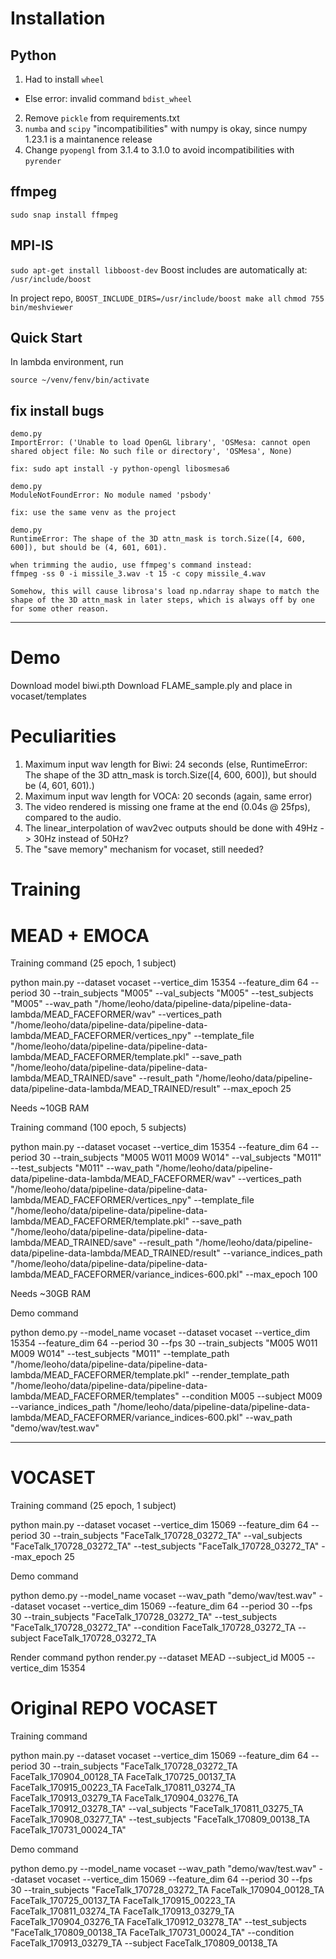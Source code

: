 # Installation

## Python
1. Had to install `wheel`
  - Else error: invalid command `bdist_wheel`
2. Remove `pickle` from requirements.txt
3. `numba` and `scipy` "incompatibilities" with numpy is okay, since numpy 1.23.1 is a maintanence release
4. Change `pyopengl` from 3.1.4 to 3.1.0 to avoid incompatibilities with `pyrender`

## ffmpeg
`sudo snap install ffmpeg`

## MPI-IS
`sudo apt-get install libboost-dev`
Boost includes are automatically at: `/usr/include/boost`

In project repo, `BOOST_INCLUDE_DIRS=/usr/include/boost make all`
`chmod 755 bin/meshviewer`

## Quick Start
In lambda environment, run

`source ~/venv/fenv/bin/activate`

## fix install bugs
```
demo.py
ImportError: ('Unable to load OpenGL library', 'OSMesa: cannot open shared object file: No such file or directory', 'OSMesa', None)

fix: sudo apt install -y python-opengl libosmesa6
```
```
demo.py
ModuleNotFoundError: No module named 'psbody'

fix: use the same venv as the project
```
```
demo.py
RuntimeError: The shape of the 3D attn_mask is torch.Size([4, 600, 600]), but should be (4, 601, 601).

when trimming the audio, use ffmpeg's command instead:
ffmpeg -ss 0 -i missile_3.wav -t 15 -c copy missile_4.wav

Somehow, this will cause librosa's load np.ndarray shape to match the shape of the 3D attn_mask in later steps, which is always off by one for some other reason.
```

---

# Demo

Download model biwi.pth
Download FLAME_sample.ply and place in vocaset/templates

# Peculiarities

1. Maximum input wav length for Biwi: 24 seconds (else, RuntimeError: The shape of the 3D attn_mask is torch.Size([4, 600, 600]), but should be (4, 601, 601).)
2. Maximum input wav length for VOCA: 20 seconds (again, same error)
3. The video rendered is missing one frame at the end (0.04s @ 25fps), compared to the audio.
4. The linear_interpolation of wav2vec outputs should be done with 49Hz -> 30Hz instead of 50Hz?
5. The "save memory" mechanism for vocaset, still needed?

# Training
# MEAD + EMOCA
Training command (25 epoch, 1 subject)

python main.py --dataset vocaset --vertice_dim 15354 --feature_dim 64 --period 30 --train_subjects "M005" --val_subjects "M005" --test_subjects "M005" --wav_path "/home/leoho/data/pipeline-data/pipeline-data-lambda/MEAD_FACEFORMER/wav" --vertices_path "/home/leoho/data/pipeline-data/pipeline-data-lambda/MEAD_FACEFORMER/vertices_npy" --template_file "/home/leoho/data/pipeline-data/pipeline-data-lambda/MEAD_FACEFORMER/template.pkl" --save_path "/home/leoho/data/pipeline-data/pipeline-data-lambda/MEAD_TRAINED/save" --result_path "/home/leoho/data/pipeline-data/pipeline-data-lambda/MEAD_TRAINED/result" --max_epoch 25

Needs ~10GB RAM

Training command (100 epoch, 5 subjects)

python main.py --dataset vocaset --vertice_dim 15354 --feature_dim 64 --period 30 --train_subjects "M005 W011 M009 W014" --val_subjects "M011" --test_subjects "M011" --wav_path "/home/leoho/data/pipeline-data/pipeline-data-lambda/MEAD_FACEFORMER/wav" --vertices_path "/home/leoho/data/pipeline-data/pipeline-data-lambda/MEAD_FACEFORMER/vertices_npy" --template_file "/home/leoho/data/pipeline-data/pipeline-data-lambda/MEAD_FACEFORMER/template.pkl" --save_path "/home/leoho/data/pipeline-data/pipeline-data-lambda/MEAD_TRAINED/save" --result_path "/home/leoho/data/pipeline-data/pipeline-data-lambda/MEAD_TRAINED/result" --variance_indices_path "/home/leoho/data/pipeline-data/pipeline-data-lambda/MEAD_FACEFORMER/variance_indices-600.pkl" --max_epoch 100

Needs ~30GB RAM

Demo command

python demo.py --model_name vocaset --dataset vocaset --vertice_dim 15354 --feature_dim 64 --period 30  --fps 30  --train_subjects "M005 W011 M009 W014" --test_subjects "M011" --template_path "/home/leoho/data/pipeline-data/pipeline-data-lambda/MEAD_FACEFORMER/template.pkl" --render_template_path "/home/leoho/data/pipeline-data/pipeline-data-lambda/MEAD_FACEFORMER/templates" --condition M005 --subject M009 --variance_indices_path "/home/leoho/data/pipeline-data/pipeline-data-lambda/MEAD_FACEFORMER/variance_indices-600.pkl" --wav_path "demo/wav/test.wav"

---

# VOCASET
Training command (25 epoch, 1 subject)

python main.py --dataset vocaset --vertice_dim 15069 --feature_dim 64 --period 30 --train_subjects "FaceTalk_170728_03272_TA" --val_subjects "FaceTalk_170728_03272_TA" --test_subjects "FaceTalk_170728_03272_TA" --max_epoch 25

Demo command

python demo.py --model_name vocaset --wav_path "demo/wav/test.wav" --dataset vocaset --vertice_dim 15069 --feature_dim 64 --period 30  --fps 30  --train_subjects "FaceTalk_170728_03272_TA" --test_subjects "FaceTalk_170728_03272_TA" --condition FaceTalk_170728_03272_TA --subject FaceTalk_170728_03272_TA

Render command
python render.py --dataset MEAD --subject_id M005 --vertice_dim 15354

# Original REPO VOCASET
Training command

python main.py --dataset vocaset --vertice_dim 15069 --feature_dim 64 --period 30 --train_subjects "FaceTalk_170728_03272_TA FaceTalk_170904_00128_TA FaceTalk_170725_00137_TA FaceTalk_170915_00223_TA FaceTalk_170811_03274_TA FaceTalk_170913_03279_TA FaceTalk_170904_03276_TA FaceTalk_170912_03278_TA" --val_subjects "FaceTalk_170811_03275_TA FaceTalk_170908_03277_TA" --test_subjects "FaceTalk_170809_00138_TA FaceTalk_170731_00024_TA"

Demo command

python demo.py --model_name vocaset --wav_path "demo/wav/test.wav" --dataset vocaset --vertice_dim 15069 --feature_dim 64 --period 30  --fps 30  --train_subjects "FaceTalk_170728_03272_TA FaceTalk_170904_00128_TA FaceTalk_170725_00137_TA FaceTalk_170915_00223_TA FaceTalk_170811_03274_TA FaceTalk_170913_03279_TA FaceTalk_170904_03276_TA FaceTalk_170912_03278_TA" --test_subjects "FaceTalk_170809_00138_TA FaceTalk_170731_00024_TA" --condition FaceTalk_170913_03279_TA --subject FaceTalk_170809_00138_TA